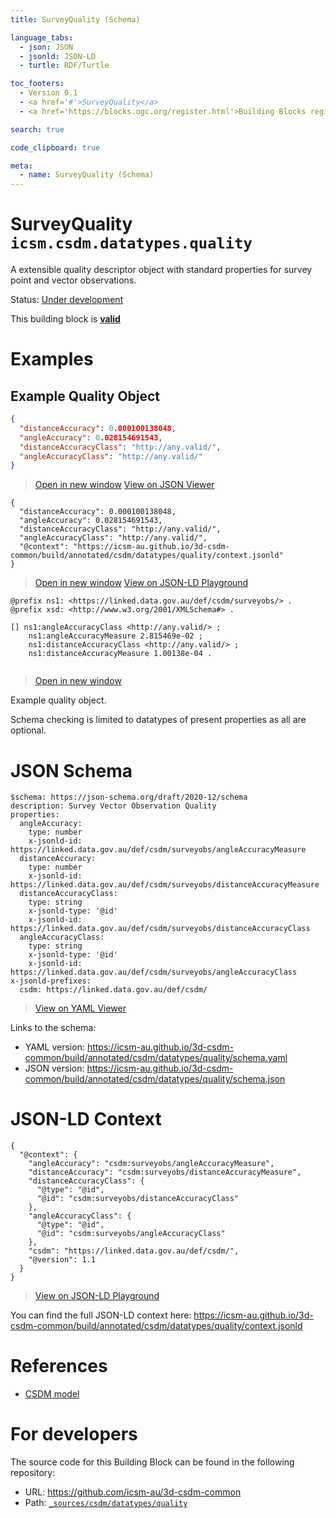 ```yaml
---
title: SurveyQuality (Schema)

language_tabs:
  - json: JSON
  - jsonld: JSON-LD
  - turtle: RDF/Turtle

toc_footers:
  - Version 0.1
  - <a href='#'>SurveyQuality</a>
  - <a href='https://blocks.ogc.org/register.html'>Building Blocks register</a>

search: true

code_clipboard: true

meta:
  - name: SurveyQuality (Schema)
---
```



# SurveyQuality `icsm.csdm.datatypes.quality`

A extensible quality descriptor object with standard properties for survey point and vector observations.

<p class="status">
    <span data-rainbow-uri="http://www.opengis.net/def/status">Status</span>:
    <a href="http://www.opengis.net/def/status/under-development" target="_blank" data-rainbow-uri>Under development</a>
</p>

<aside class="success">
This building block is <strong><a href="https://github.com/icsm-au/3d-csdm-common/blob/main/build/tests/csdm/datatypes/quality/" target="_blank">valid</a></strong>
</aside>

# Examples

## Example Quality Object



```json
{
  "distanceAccuracy": 0.000100138048,
  "angleAccuracy": 0.028154691543,
  "distanceAccuracyClass": "http://any.valid/",
  "angleAccuracyClass": "http://any.valid/"
}
```

<blockquote class="lang-specific json">
  <p class="example-links">
    <a target="_blank" href="https://icsm-au.github.io/3d-csdm-common/build/tests/csdm/datatypes/quality/example_1_1.json">Open in new window</a>
    <a target="_blank" href="https://avillar.github.io/TreedocViewer/?dataParser=json&amp;dataUrl=https%3A%2F%2Ficsm-au.github.io%2F3d-csdm-common%2Fbuild%2Ftests%2Fcsdm%2Fdatatypes%2Fquality%2Fexample_1_1.json&amp;expand=2&amp;option=%7B%22showTable%22%3A+false%7D">View on JSON Viewer</a></p>
</blockquote>




```jsonld
{
  "distanceAccuracy": 0.000100138048,
  "angleAccuracy": 0.028154691543,
  "distanceAccuracyClass": "http://any.valid/",
  "angleAccuracyClass": "http://any.valid/",
  "@context": "https://icsm-au.github.io/3d-csdm-common/build/annotated/csdm/datatypes/quality/context.jsonld"
}
```

<blockquote class="lang-specific jsonld">
  <p class="example-links">
    <a target="_blank" href="https://icsm-au.github.io/3d-csdm-common/build/tests/csdm/datatypes/quality/example_1_1.jsonld">Open in new window</a>
    <a target="_blank" href="https://json-ld.org/playground/#json-ld=https%3A%2F%2Ficsm-au.github.io%2F3d-csdm-common%2Fbuild%2Ftests%2Fcsdm%2Fdatatypes%2Fquality%2Fexample_1_1.jsonld">View on JSON-LD Playground</a>
</blockquote>




```turtle
@prefix ns1: <https://linked.data.gov.au/def/csdm/surveyobs/> .
@prefix xsd: <http://www.w3.org/2001/XMLSchema#> .

[] ns1:angleAccuracyClass <http://any.valid/> ;
    ns1:angleAccuracyMeasure 2.815469e-02 ;
    ns1:distanceAccuracyClass <http://any.valid/> ;
    ns1:distanceAccuracyMeasure 1.00138e-04 .


```

<blockquote class="lang-specific turtle">
  <p class="example-links">
    <a target="_blank" href="https://icsm-au.github.io/3d-csdm-common/build/tests/csdm/datatypes/quality/example_1_1.ttl">Open in new window</a>
</blockquote>


Example quality object.
 
Schema checking is limited to datatypes of present properties as all are optional.


# JSON Schema

```yaml--schema
$schema: https://json-schema.org/draft/2020-12/schema
description: Survey Vector Observation Quality
properties:
  angleAccuracy:
    type: number
    x-jsonld-id: https://linked.data.gov.au/def/csdm/surveyobs/angleAccuracyMeasure
  distanceAccuracy:
    type: number
    x-jsonld-id: https://linked.data.gov.au/def/csdm/surveyobs/distanceAccuracyMeasure
  distanceAccuracyClass:
    type: string
    x-jsonld-type: '@id'
    x-jsonld-id: https://linked.data.gov.au/def/csdm/surveyobs/distanceAccuracyClass
  angleAccuracyClass:
    type: string
    x-jsonld-type: '@id'
    x-jsonld-id: https://linked.data.gov.au/def/csdm/surveyobs/angleAccuracyClass
x-jsonld-prefixes:
  csdm: https://linked.data.gov.au/def/csdm/

```

> <a target="_blank" href="https://avillar.github.io/TreedocViewer/?dataParser=yaml&amp;dataUrl=https%3A%2F%2Ficsm-au.github.io%2F3d-csdm-common%2Fbuild%2Fannotated%2Fcsdm%2Fdatatypes%2Fquality%2Fschema.yaml&amp;expand=2&amp;option=%7B%22showTable%22%3A+false%7D">View on YAML Viewer</a>

Links to the schema:

* YAML version: <a href="https://icsm-au.github.io/3d-csdm-common/build/annotated/csdm/datatypes/quality/schema.yaml" target="_blank">https://icsm-au.github.io/3d-csdm-common/build/annotated/csdm/datatypes/quality/schema.yaml</a>
* JSON version: <a href="https://icsm-au.github.io/3d-csdm-common/build/annotated/csdm/datatypes/quality/schema.json" target="_blank">https://icsm-au.github.io/3d-csdm-common/build/annotated/csdm/datatypes/quality/schema.json</a>


# JSON-LD Context

```json--ldContext
{
  "@context": {
    "angleAccuracy": "csdm:surveyobs/angleAccuracyMeasure",
    "distanceAccuracy": "csdm:surveyobs/distanceAccuracyMeasure",
    "distanceAccuracyClass": {
      "@type": "@id",
      "@id": "csdm:surveyobs/distanceAccuracyClass"
    },
    "angleAccuracyClass": {
      "@type": "@id",
      "@id": "csdm:surveyobs/angleAccuracyClass"
    },
    "csdm": "https://linked.data.gov.au/def/csdm/",
    "@version": 1.1
  }
}
```

> <a target="_blank" href="https://json-ld.org/playground/#json-ld=https%3A%2F%2Ficsm-au.github.io%2F3d-csdm-common%2Fbuild%2Fannotated%2Fcsdm%2Fdatatypes%2Fquality%2Fcontext.jsonld">View on JSON-LD Playground</a>

You can find the full JSON-LD context here:
<a href="https://icsm-au.github.io/3d-csdm-common/build/annotated/csdm/datatypes/quality/context.jsonld" target="_blank">https://icsm-au.github.io/3d-csdm-common/build/annotated/csdm/datatypes/quality/context.jsonld</a>

# References

* [CSDM model](https://github.com/icsm-au/3d-csdm)

# For developers

The source code for this Building Block can be found in the following repository:

* URL: <a href="https://github.com/icsm-au/3d-csdm-common" target="_blank">https://github.com/icsm-au/3d-csdm-common</a>
* Path:
<code><a href="https://github.com/icsm-au/3d-csdm-common/blob/HEAD/_sources/csdm/datatypes/quality" target="_blank">_sources/csdm/datatypes/quality</a></code>

